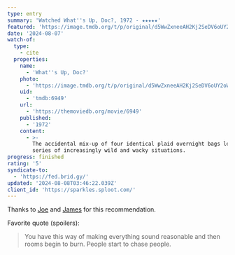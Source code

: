 ```yaml
---
type: entry
summary: 'Watched What''s Up, Doc?, 1972 - ★★★★★'
featured: 'https://image.tmdb.org/t/p/original/d5WwZxneeAH2Kj2SeDV6oUY2oW0.jpg'
date: '2024-08-07'
watch-of:
  type:
    - cite
  properties:
    name:
      - 'What''s Up, Doc?'
    photo:
      - 'https://image.tmdb.org/t/p/original/d5WwZxneeAH2Kj2SeDV6oUY2oW0.jpg'
    uid:
      - 'tmdb:6949'
    url:
      - 'https://themoviedb.org/movie/6949'
    published:
      - '1972'
    content:
      - >-
        The accidental mix-up of four identical plaid overnight bags leads to a
        series of increasingly wild and wacky situations.
progress: finished
rating: '5'
syndicate-to:
  - 'https://fed.brid.gy/'
updated: '2024-08-08T03:46:22.039Z'
client_id: 'https://sparkles.sploot.com/'
---
```

Thanks to [Joe](https://artlung.com/) and [James](https://jamesg.blog/) for this recommendation.

Favorite quote (spoilers):
> You have this way of making everything sound reasonable and then rooms begin to burn. People start to chase people.
